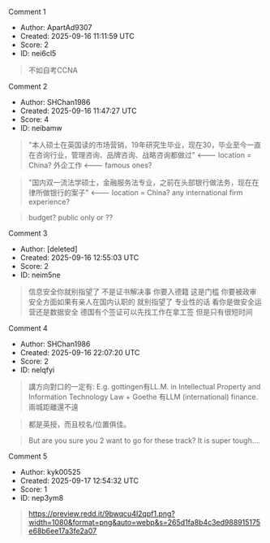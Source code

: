 Comment 1

- Author: ApartAd9307
- Created: 2025-09-16 11:11:59 UTC
- Score: 2
- ID: nei6cl5

> 不如自考CCNA

Comment 2

- Author: SHChan1986
- Created: 2025-09-16 11:47:27 UTC
- Score: 4
- ID: neibamw

> "本人硕士在英国读的市场营销，19年研究生毕业，现在30，毕业至今一直在咨询行业，管理咨询、品牌咨询、战略咨询都做过" <--- location = China? 外企工作 <--- famous ones?

> "国内双一流法学硕士，金融服务法专业，之前在头部银行做法务，现在在律所做银行的案子" <--- location = China? any international firm experience?

>   
> budget? public only or ??

Comment 3

- Author: [deleted]
- Created: 2025-09-16 12:55:03 UTC
- Score: 2
- ID: neim5ne

> 信息安全你就别指望了 不是证书解决事 你要入德籍 这是门槛  你要被政审 安全方面如果有亲人在国内认职的 就别指望了  专业性的话 看你是做安全运营还是数据安全  德国有个签证可以先找工作在拿工签 但是只有很短时间

Comment 4

- Author: SHChan1986
- Created: 2025-09-16 22:07:20 UTC
- Score: 2
- ID: nelqfyi

> 講方向對口的一定有: E.g. gottingen有LL.M. in Intellectual Property and Information Technology Law + Goethe 有LLM (international) finance. 兩城距離還不遠

> 都是英授，而且校名/位置俱佳。

> But are you sure you 2 want to go for these track? It is super tough....

Comment 5

- Author: kyk00525
- Created: 2025-09-17 12:54:32 UTC
- Score: 1
- ID: nep3ym8

> https://preview.redd.it/9bwqcu4l2qpf1.png?width=1080&format=png&auto=webp&s=265d1fa8b4c3ed988915175e68b6ee17a3fe2a07
